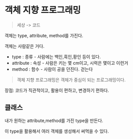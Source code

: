 # 객체 지향 프로그래밍

> 세상 -> 코드

객체는 type, attribute, method를 가진다.

객체는 사람같은 거다. 

- type : 종류 - 사람에는 백인,흑인,황인 등이 있다.
- attribute : 속성 - 사람은 키는 몇 cm이고, 시력은 몇이고 이런거
- method : 함수 - 사람이 공을 던진다. 걷는다

> 객체 지향 프로그래밍은 객체가 중심이 되는 프로그래밍이다.

장점: 코드가 직관적이고, 활용이 편하고, 변경하기 편하다.



## 클래스

내가 원하는 attribute,method를 가진 type을 만든다.

이 type을 활용해서 여러 객체를 생성해서 써먹을 수 있다.